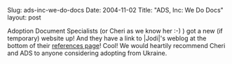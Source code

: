 Slug: ads-inc-we-do-docs
Date: 2004-11-02
Title: "ADS, Inc: We Do Docs"
layout: post

Adoption Document Specialists (or Cheri as we know her :-) ) got a new (if temporary) website up! And they have a link to |Jodi|&#39;s weblog at the bottom of their <a href="http://www.wedodocs.org/pages/4/index.htm">references page</a>! Cool! We would heartily recommend Cheri and ADS to anyone considering adopting from Ukraine.

